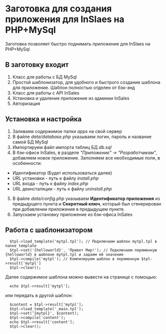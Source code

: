 # Заготовка для создания приложения для InSlaes на PHP+MySql
Заготовка позволяет быстро поднимать приложение для InSlaes на PHP+MySql

## В заготовку входит
1. Класс для работы с БД MySql
2. Простой шаблонизатор, для удобного и быстрого создание шаблона для приложение. Шаблон полностью отделен от бэк-энд
3. Класс для работы с API InSales
4. Установка и удаление приложение из админки InSales
5. Авторизация

## Установка и настройка
1. Заливаем содержимое папки *apps* на свой сервер
2. В файле *data/database.php* указываем логин, пароль и название самой БД MySql
3. Импортируем файл импорта таблиц БД *db.sql*
4. В бэк-офисе InSales, в разделе *"Приложение" -> "Разработчикам"*, добавляем новое приложение. Заполняем все необходимые поля, в особенности:
  + Идентификатор (Будет использоваться далее)
  + URL установки - путь к файлу *install.php*
  + URL входа - путь к файлу *index.php*
  + URL деинсталяции - путь к файлу *uninstall.php*
5. В файле *data/config.php* указываем **Идентификатор приложения** из предыдущего пункта и **Секретный ключ**, который был сгенерирован при добавлении приложения в предыдущем пункте.
6. Запускаем установку приложение из бэк-офиса InSales

## Работа с шаблонизатором
```
  $tpl->load_template('mytpl.tpl'); // Подключаем шаблон mytpl.tpl в папке template
  $tpl->set('{helloworld}', 'Привет Мир!'); // Подключаем переменную {helloworld} в шаблоне mytpl.tpl и задаем ей значение
  $tpl->compile('mytpl'); // Компилируем шаблон в переменную $tpl->result['mytpl']
  $tpl->clear();
```

Далее содержимое шаблона можно вывести на странице с помощью:
```
  echo $tpl->result['mytpl'];
```

или передать в другой шаблон:
```
  $content = $tpl->result['mytpl'];
  $tpl->load_template('_main.tpl');
  $tpl->set('{mytpl}', $content);
  $tpl->compile('content');
  echo $tpl->result['content'];
  $tpl->clear();
```
